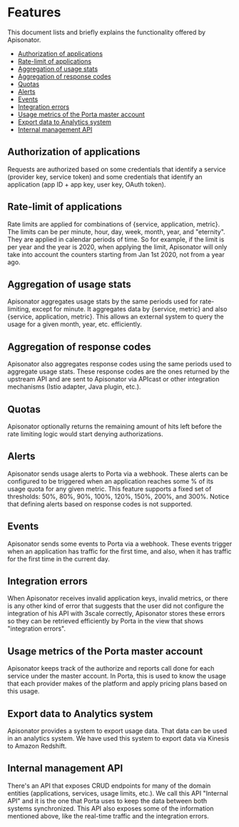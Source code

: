 # Features

This document lists and briefly explains the functionality offered by
Apisonator.

- [Authorization of applications](#authorization-of-applications)
- [Rate-limit of applications](#rate-limit-of-applications)
- [Aggregation of usage stats](#aggregation-of-usage-stats)
- [Aggregation of response codes](#aggregation-of-response-codes)
- [Quotas](#quotas)
- [Alerts](#alerts)
- [Events](#events)
- [Integration errors](#integration-errors)
- [Usage metrics of the Porta master account](#usage-metrics-of-the-porta-master-account)
- [Export data to Analytics system](#export-data-to-analytics-system)
- [Internal management API](#internal-management-api)

## Authorization of applications

Requests are authorized based on some credentials that identify a service
(provider key, service token) and some credentials that identify an application
(app ID + app key, user key, OAuth token).

## Rate-limit of applications

Rate limits are applied for combinations of {service, application, metric}. The
limits can be per minute, hour, day, week, month, year, and "eternity". They are
applied in calendar periods of time. So for example, if the limit is per year
and the year is 2020, when applying the limit, Apisonator will only take into
account the counters starting from Jan 1st 2020, not from a year ago.

## Aggregation of usage stats

Apisonator aggregates usage stats by the same periods used for rate-limiting,
except for minute. It aggregates data by {service, metric} and also {service,
application, metric}. This allows an external system to query the usage for a given
month, year, etc. efficiently.

## Aggregation of response codes

Apisonator also aggregates response codes using the same periods used to
aggregate usage stats. These response codes are the ones returned by the
upstream API and are sent to Apisonator via APIcast or other integration mechanisms (Istio adapter, Java plugin, etc.).

## Quotas

Apisonator optionally returns the remaining amount of hits left before the rate
limiting logic would start denying authorizations.

## Alerts

Apisonator sends usage alerts to Porta via a webhook. These alerts can be
configured to be triggered when an application reaches some % of its usage quota
for any given metric. This feature supports a fixed set of thresholds: 50%, 80%,
90%, 100%, 120%, 150%, 200%, and 300%. Notice that defining alerts based on
response codes is not supported.

## Events

Apisonator sends some events to Porta via a webhook. These events trigger when
an application has traffic for the first time, and also, when it has traffic for
the first time in the current day.

## Integration errors

When Apisonator receives invalid application keys, invalid metrics, or there is
any other kind of error that suggests that the user did not configure the
integration of his API with 3scale correctly, Apisonator stores these errors so
they can be retrieved efficiently by Porta in the view that shows "integration
errors".

## Usage metrics of the Porta master account

Apisonator keeps track of the authorize and reports call done for each service
under the master account.
In Porta, this is used to know the usage that each provider makes of the
platform and apply pricing plans based on this usage.

## Export data to Analytics system

Apisonator provides a system to export usage data. That data can be used in an
analytics system. We have used this system to export data via Kinesis to Amazon
Redshift.

## Internal management API

There's an API that exposes CRUD endpoints for many of the domain entities
(applications, services, usage limits, etc.). We call this API "Internal API"
and it is the one that Porta uses to keep the data between both systems
synchronized. This API also exposes some of the information mentioned above,
like the real-time traffic and the integration errors.
